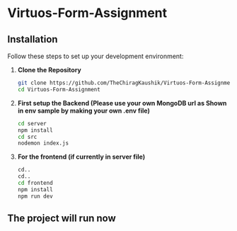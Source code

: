 # Virtuos-Form-Assignment

## Installation

Follow these steps to set up your development environment:

1. **Clone the Repository**
   ```bash
   git clone https://github.com/TheChiragKaushik/Virtuos-Form-Assignment
   cd Virtuos-Form-Assignment

   
2. **First setup the Backend (Please use your own MongoDB url as Shown in env sample by making your own .env file)**
   ```bash
   cd server
   npm install
   cd src
   nodemon index.js
   

3. **For the frontend (if currently in server file)**
   ```bash
   cd..
   cd..
   cd frontend
   npm install
   npm run dev

## The project will run now
